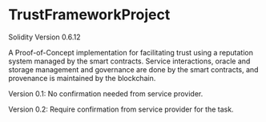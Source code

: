 # TrustFrameworkProject

Solidity Version 0.6.12


A Proof-of-Concept implementation for facilitating trust using a reputation system managed by the smart contracts. Service interactions, oracle and storage management and governance are done by the smart contracts, and provenance is maintained by the blockchain.

Version 0.1: No confirmation needed from service provider.

Version 0.2: Require confirmation from service provider for the task.
